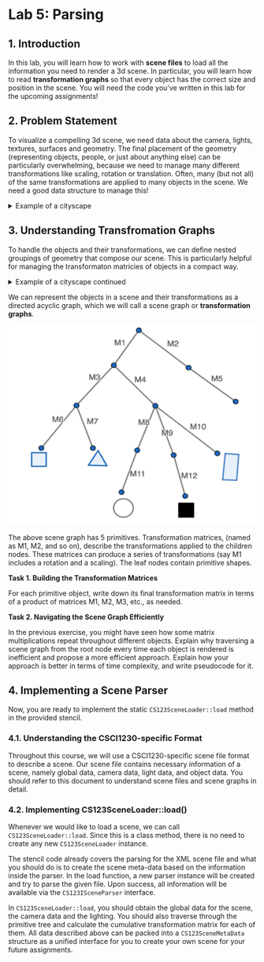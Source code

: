 # Lab 5: Parsing

## 1. Introduction

In this lab, you will learn how to work with **scene files** to load all the information you need to render a 3d scene. In particular, you will learn how to read **transformation graphs** so that every object has the correct size and position in the scene. You will need the code you’ve written in this lab for the upcoming assignments!

## 2. Problem Statement

To visualize a compelling 3d scene, we need data about the camera, lights, textures, surfaces and geometry. The final placement of the geometry (representing objects, people, or just about anything else) can be particularly overwhelming, because we need to manage many different transformations like scaling, rotation or translation. Often, many (but not all) of the same transformations are applied to many objects in the scene. We need a good data structure to manage this!

<details>
  <summary>Example of a cityscape</summary>
If our scene is a city, it would be senseless to describe the positions of all the windows by their distance from the center of the city. It would be much more sensible to describe each window's position relative to the building it is part of, and describe the building's position relative to its neighborhood, and finally the neighborhood's position relative to the center of the city.

</details>

## 3. Understanding Transfromation Graphs

To handle the objects and their transformations, we can define nested groupings of geometry that compose our scene. This is particularly helpful for managing the transformaton matricies of objects in a compact way.

<details>
  <summary>Example of a cityscape continued</summary>
In our city, we can define a first grouping as the neighborhoods, which can themselves be made up of sub-groupings consisting of buildings, which can be made of further sub-groupings of windows, doors and roofs, until we get to the primitives like cubes, pyramids, and cylinders. 
</details>

We can represent the objects in a scene and their transformations as a directed acyclic graph, which we will call a scene graph or **transformation graphs**.
 
![Scene Graph Image](img/0002.png)

The above scene graph has 5 primitives. Transformation matrices, (named as M1, M2, and so on), describe the transformations applied to the children nodes. These matrices can produce a series of transformations (say M1 includes a rotation and a scaling). The leaf nodes contain primitive shapes.


**Task 1. Building the Transformation Matrices**

For each primitive object, write down its final transformation matrix in terms of a product of matrices M1, M2, M3, etc., as needed.

**Task 2. Navigating the Scene Graph Efficiently**

In the previous exercise, you might have seen how some matrix multiplications repeat throughout different objects. Explain why traversing a scene graph from the root node every time each object is rendered is inefficient and propose a more efficient approach. Explain how your approach is better in terms of time complexity, and write pseudocode for it.


## 4. Implementing a Scene Parser

Now, you are ready to implement the static `CS123SceneLoader::load` method in the provided stencil.

### 4.1. Understanding the CSCI1230-specific Format

Throughout this course, we will use a CSCI1230-specific scene file format to describe a scene. Our scene file contains necessary information of a scene, namely global data, camera data, light data, and object data. You should refer to this document to understand scene files and scene graphs in detail.

### 4.2. Implementing CS123SceneLoader::load()

Whenever we would like to load a scene, we can call `CS123SceneLoader::load`. Since this is a class method, there is no need to create any new `CS123SceneLoader` instance. 

The stencil code already covers the parsing for the XML scene file and what you should do is to create the scene meta-data based on the information inside the parser. In the load function, a new parser instance will be created and try to parse the given file. Upon success, all information will be available via the `CS123ISceneParser` interface.

In `CS123SceneLoader::load`, you should obtain the global data for the scene, the camera data and the lighting. You should also traverse through the primitive tree and calculate the cumulative transformation matrix for each of them. All data described above can be packed into a `CS123SceneMetaData` structure as a unified interface for you to create your own scene for your future assignments.
